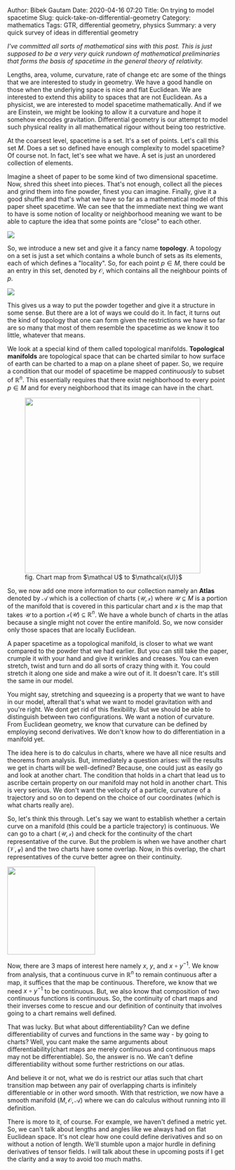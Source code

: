 Author: Bibek Gautam
Date: 2020-04-16 07:20
Title: On trying to model spacetime
Slug: quick-take-on-differential-geometry
Category: mathematics
Tags: GTR, differential geometry, physics
Summary: a very quick survey of ideas in differential geometry

*I've committed all sorts of mathematical sins with this post. This is just
supposed to be a very very quick rundown of mathematical preliminaries that
forms the basis of spacetime in the general theory of relativity.*

Lengths, area, volume, curvature, rate of change etc are some of the things that
we are interested to study in geometry. We have a good handle on those when the
underlying space is nice and flat Euclidean. We are interested to extend this
ability to spaces that are not Euclidean. As a physicist, we are interested to
model spacetime mathematically. And if we are Einstein, we might be looking to
allow it a curvature and hope it somehow encodes gravitation.  Differential
geometry is our attempt to model such physical reality in all mathematical
rigour without being too restrictive.

At the coarsest level, spacetime is a set. It's a set of points. Let's call this
set $M$. Does a set so defined have enough complexity to model spacetime? Of
course not. In fact, let's see what we have. A set is just an unordered
collection of elements.

Imagine a sheet of paper to be some kind of two dimensional spacetime. Now,
shred this sheet into pieces. That's not enough, collect all the pieces and
grind them into fine powder, finest you can imagine. Finally, give it a good
shuffle and that's what we have so far as a mathematical model of this paper
sheet spacetime. We can see that the immediate next thing we want to have is
some notion of locality or neighborhood meaning we want to be able to capture
the idea that some points are "close" to each other.

<img src="images/paper2powder.png" class='center'/>

So, we introduce a new set and give it a fancy name **topology**. A topology on
a set is just a set which contains a whole bunch of sets as its elements, each
of which defines a "locality". So, for each point $p \in M$, there could be an
entry in this set, denoted by $\mathcal O$, which contains all the neighbour
points of $p$.

<img src="images/topology.png" class='center'/>

This gives us a way to put the powder together and give it a structure in some
sense. But there are a lot of ways we could do it. In fact, it turns out the
kind of topology that one can form given the restrictions we have so far are so
many that most of them resemble the spacetime as we know it too little, whatever
that means.

We look at a special kind of them called topological manifolds.  **Topological
manifolds** are topological space that can be charted similar to how surface of
earth can be charted to a map on a plane sheet of paper. So, we require a
condition that our model of spacetime be mapped *continuously* to subset of
$\mathbb R^n$. This essentially requires that there exist neighborhood to every
point $p \in M$ and for every neighborhood that its image can have in the chart.
<figure>
<img src="images/chartmap.png" class='center' width="400"/>
<figcaption class='center'>fig. Chart map from $\mathcal U$ to $\mathcal{x(U)}$
</figcaption>
</figure>

So, we now add one more information to our collection namely an **Atlas**
denoted by $\mathcal A$ which is a collection of charts $(\mathcal U, \mathcal
x)$ where $\mathcal U \subseteq M$ is a portion of the manifold that is covered
in this particular chart and $x$ is the map that takes $\mathcal U$ to a portion
$\mathcal{x(U)} \subseteq \mathbb R^n$. We have a whole bunch of charts in the
atlas because a single might not cover the entire manifold. So, we now consider
only those spaces that are locally Euclidean. 

A paper spacetime as a topological manifold, is closer to what we want compared
to the powder that we had earlier.  But you can still take the paper, crumple it
with your hand and give it wrinkles and creases. You can even stretch, twist and
turn and do all sorts of crazy thing with it.  You could stretch it along one
side and make a wire out of it. It doesn't care. It's still the same in our
model.

You might say, stretching and squeezing is a property that we want to have in
our model, afterall that's what we want to model gravitation with and you're
right. We dont get rid of this flexibility. But we should be able to distinguish
between two configurations. We want a notion of curvature. From Euclidean
geometry, we know that curvature can be defined by employing second derivatives.
We don't know how to do differentiation in a manifold yet.

The idea here is to do calculus in charts, where we have all nice results and
theorems from analysis. But, immediately a question arises: will the results we
get in charts will be well-defined? Because, one could just as easily go and
look at another chart. The condition that holds in a chart that lead us to
ascribe certain property on our manifold may not hold in another chart. This is
very serious. We don't want the velocity of a particle, curvature of a
trajectory and so on to depend on the choice of our coordinates (which is what
charts really are).

So, let's think this through. Let's say we want to establish whether a certain
curve on a manifold (this could be a particle trajectory) is continuous. We can
go to a chart $(\mathcal U, \mathcal x)$ and check for the continuity of the
chart representative of the curve. But the problem is when we have another chart
$(\mathcal V, \mathcal y)$ and the two charts have some overlap. Now, in this
overlap, the chart representatives of the curve better agree on their
continuity.

<img src="images/chart transitions.png" height="200" class='center'/>

Now, there are 3 maps of interest here namely $x$, $y$, and $x\circ y^{-1}$. We
know from analysis, that a continuous curve in $\mathbb R^n$ to remain
continuous after a map, it suffices that the map be continuous. Therefore, we
know that we need $x\circ y^{-1}$ to be continuous. But, we also know that
composition of two continuous functions is continuous. So, the continuity of
chart maps and their inverses come to rescue and our definition of continuity
that involves going to a chart remains well defined.

That was lucky. But what about differentiability? Can we define
differentiability of curves and functions in the same way - by going to charts?
Well, you cant make the same arguments about differentiability(chart maps are
merely continuous and continuous maps may not be differentiable). So, the answer
is no. We can't define differentiability without some further restrictions on
our atlas.

And believe it or not, what we do is restrict our atlas such that chart
transition map between any pair of overlapping charts is infinitely
differentiable or in other word smooth. With that restriction, we now have a
smooth manifold $(M, \mathcal{O, A})$ where we can do calculus without running
into ill definition.


There is more to it, of course. For example, we haven't defined a metric yet.
So, we can't talk about lengths and angles like we always had on flat Euclidean
space. It's not clear how one could define derivatives and so
on without a notion of length. We'll stumble upon a major hurdle in defining
derivatives of tensor fields. I will talk about these in upcoming posts if I
get the clarity and a way to avoid too much maths.

